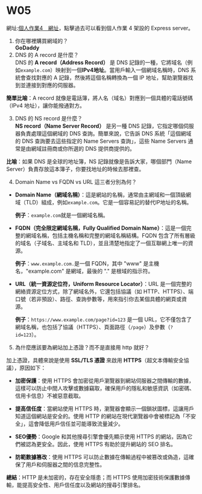 # W05
網址:[個人作業4＿網址](https://week05.paperhelper.site/)，點擊過去可以看到個人作業 4 架設的 Express server。  
1. 你在哪裡購買網域的？  
  **GoDaddy**
2. DNS 的 A record 是什麼？  
DNS 的 **A record（Address Record）** 是 DNS 記錄的一種，它將域名（例如`example.com`）映射到一個**IPv4地址**。當用戶輸入一個網域名稱時，DNS 系統會查找對應的 A 記錄，然後將這個名稱轉換為一個 IP 地址，幫助瀏覽器找到並連接到對應的伺服器。

 **簡單比喻**：A record 就像是電話簿，將人名（域名）對應到一個具體的電話號碼（IPv4 地址），讓你能撥通對方。

3. DNS 的 NS record 是什麼？  
**NS record（Name Server Record）** 是另一種 DNS 記錄，它指定哪個伺服器負責處理這個網域的 DNS 查詢。簡單來說，它告訴 DNS 系統「這個網域的 DNS 查詢要去這些指定的 Name Servers 查詢」，這些 Name Servers 通常是由網域註冊商或你所選的 DNS 提供商提供的。

**比喻**：如果 DNS 是全球的地址簿，NS 記錄就像是告訴大家，哪個部門（Name Server）負責存放這本簿子，你要找地址的時候去那裡查。

4. Domain Name vs FQDN vs URL 這三者分別為何？  
- **Domain Name（網域名稱）**：這是網站的名稱，通常由主網域和一個頂級網域（TLD）組成，例如`example.com`。它是一個容易記的替代IP地址的名稱。
  
  **例子**：`example.com`就是一個網域名稱。

- **FQDN（完全限定網域名稱，Fully Qualified Domain Name）**：這是一個完整的網域名稱，包括主機名稱和完整的網域名稱結構。FQDN 包含了所有層級的域名（子域名、主域名和 TLD），並且清楚地指定了一個互聯網上唯一的資源。

  **例子**：`www.example.com.`是一個 FQDN，其中 "www" 是主機名，"example.com" 是網域，最後的 "." 是根域的指示符。

- **URL（統一資源定位符，Uniform Resource Locator）**：URL 是一個完整的網絡資源定位方式，除了網域名外，它還包括協議（如 HTTP、HTTPS）、端口號（若非預設）、路徑、查詢參數等，用來指引你去某個具體的網頁或資源。

  **例子**：`https://www.example.com/page?id=123` 是一個 URL，它不僅包含了網域名稱，也包括了協議（HTTPS）、頁面路徑（`/page`）及參數（`?id=123`）。

5. 為什麼應該要為網站加上憑證？而不是直接用 http 就好？  

加上憑證，具體來說是使用 **SSL/TLS 憑證** 來啟用 **HTTPS**（超文本傳輸安全協議），原因如下：  

- **加密保護**：使用 HTTPS 會加密從用戶瀏覽器到網站伺服器之間傳輸的數據，這樣可以防止中間人攻擊或數據竊取，確保用戶的隱私和敏感資訊（如密碼、信用卡信息）不被惡意截取。  

- **提高信任度**：當網站使用 HTTPS 時，瀏覽器會顯示一個鎖狀圖標，這讓用戶知道這個網站是安全的。使用 HTTP 的網站在現代瀏覽器中會被標記為「不安全」，這會降低用戶信任並可能導致流量減少。  

- **SEO優勢**：Google 和其他搜尋引擎會優先顯示使用 HTTPS 的網站，因為它們被認為更安全。因此，使用 HTTPS 有助於提升網站的 SEO 排名。  
 
- **防範數據篡改**：使用 HTTPS 可以防止數據在傳輸過程中被篡改或偽造，這確保了用戶和伺服器之間的信息完整性。  

**總結**：HTTP 是未加密的，存在安全隱患；而 HTTPS 使用加密技術保護數據傳輸，能提高安全性、用戶信任度以及網站的搜尋引擎排名。  
 
